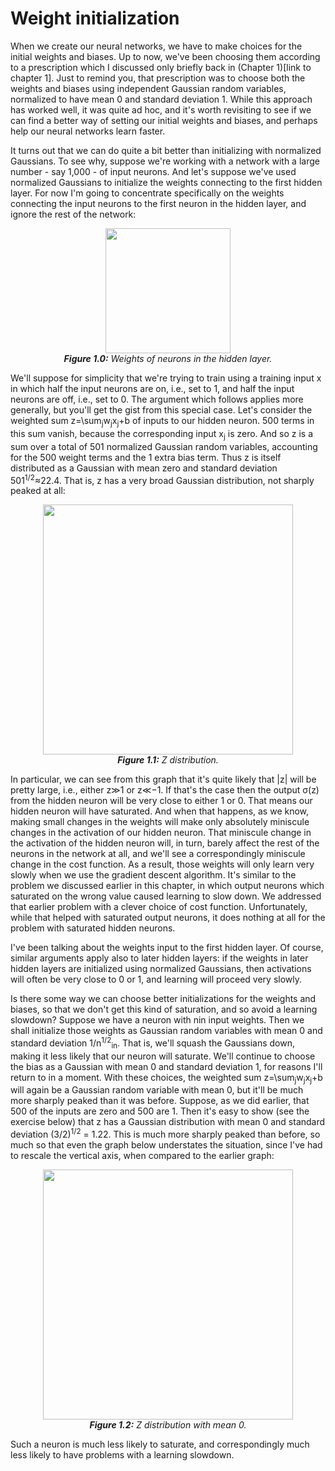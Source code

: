 # Weight initialization

When we create our neural networks, we have to make choices for the initial weights and biases. Up to now, we've been choosing them according to a prescription which I discussed only briefly back in (Chapter 1)[link to chapter 1]. Just to remind you, that prescription was to choose both the weights and biases using independent Gaussian random variables, normalized to have mean 0 and standard deviation 1. While this approach has worked well, it was quite ad hoc, and it's worth revisiting to see if we can find a better way of setting our initial weights and biases, and perhaps help our neural networks learn faster.  

It turns out that we can do quite a bit better than initializing with normalized Gaussians. To see why, suppose we're working with a network with a large number - say 1,000 - of input neurons. And let's suppose we've used normalized Gaussians to initialize the weights connecting to the first hidden layer. For now I'm going to concentrate specifically on the weights connecting the input neurons to the first neuron in the hidden layer, and ignore the rest of the network:


<p align="center">
  <img src="https://user-images.githubusercontent.com/57269172/157573745-4af91c97-147b-46d2-9eae-828e946b0ce1.png" width="200"/><br>
  <b><i><a name="2.2"> Figure 1.0:</a></b> Weights of neurons in the hidden layer.</i>
</p>

We'll suppose for simplicity that we're trying to train using a training input x in which half the input neurons are on, i.e., set to 1, and half the input neurons are off, i.e., set to 0. The argument which follows applies more generally, but you'll get the gist from this special case. Let's consider the weighted sum z=\sum<sub>j</sub>w<sub>j</sub>x<sub>j</sub>+b of inputs to our hidden neuron. 500 terms in this sum vanish, because the corresponding input x<sub>j</sub> is zero. And so z is a sum over a total of 501 normalized Gaussian random variables, accounting for the 500 weight terms and the 1 extra bias term. Thus z is itself distributed as a Gaussian with mean zero and standard deviation 501<sup>1/2</sup>≈22.4. That is, z has a very broad Gaussian distribution, not sharply peaked at all:

<p align="center">
  <img src="https://user-images.githubusercontent.com/57269172/157575463-8566c5e3-6ebc-4df3-b505-9467b543cf99.png" width="400"/><br>
  <b><i><a name="2.2"> Figure 1.1:</a></b> Z distribution.</i>
</p>

In particular, we can see from this graph that it's quite likely that |z| will be pretty large, i.e., either z≫1 or z≪−1. If that's the case then the output σ(z) from the hidden neuron will be very close to either 1 or 0. That means our hidden neuron will have saturated. And when that happens, as we know, making small changes in the weights will make only absolutely miniscule changes in the activation of our hidden neuron. That miniscule change in the activation of the hidden neuron will, in turn, barely affect the rest of the neurons in the network at all, and we'll see a correspondingly miniscule change in the cost function. As a result, those weights will only learn very slowly when we use the gradient descent algorithm. It's similar to the problem we discussed earlier in this chapter, in which output neurons which saturated on the wrong value caused learning to slow down. We addressed that earlier problem with a clever choice of cost function. Unfortunately, while that helped with saturated output neurons, it does nothing at all for the problem with saturated hidden neurons.

I've been talking about the weights input to the first hidden layer. Of course, similar arguments apply also to later hidden layers: if the weights in later hidden layers are initialized using normalized Gaussians, then activations will often be very close to 0 or 1, and learning will proceed very slowly.

Is there some way we can choose better initializations for the weights and biases, so that we don't get this kind of saturation, and so avoid a learning slowdown? Suppose we have a neuron with nin input weights. Then we shall initialize those weights as Gaussian random variables with mean 0 and standard deviation 1/n<sup>1/2</sup><sub>in</sub>. That is, we'll squash the Gaussians down, making it less likely that our neuron will saturate. We'll continue to choose the bias as a Gaussian with mean 0 and standard deviation 1, for reasons I'll return to in a moment. With these choices, the weighted sum z=\sum<sub>j</sub>w<sub>j</sub>x<sub>j</sub>+b will again be a Gaussian random variable with mean 0, but it'll be much more sharply peaked than it was before. Suppose, as we did earlier, that 500 of the inputs are zero and 500 are 1. Then it's easy to show (see the exercise below) that z has a Gaussian distribution with mean 0 and standard deviation (3/2)<sup>1/2</sup> = 1.22. This is much more sharply peaked than before, so much so that even the graph below understates the situation, since I've had to rescale the vertical axis, when compared to the earlier graph:

<p align="center">
  <img src="https://user-images.githubusercontent.com/57269172/157576160-f6d839c7-cba8-44b5-bb54-ec4a12aebdac.png" width="400"/><br>
  <b><i><a name="2.2"> Figure 1.2:</a></b> Z distribution with mean 0.</i>
</p>

Such a neuron is much less likely to saturate, and correspondingly much less likely to have problems with a learning slowdown.
